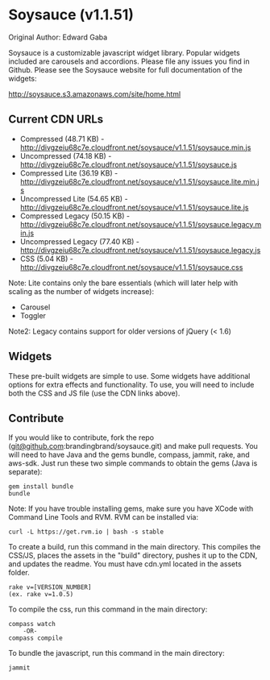 # Soysauce (v1.1.51)
Original Author: Edward Gaba

Soysauce is a customizable javascript widget library. Popular widgets included are carousels and accordions. Please file any issues you find in Github. Please see the Soysauce website for full documentation of the widgets:

http://soysauce.s3.amazonaws.com/site/home.html

## Current CDN URLs
* Compressed (48.71 KB) - http://divgzeiu68c7e.cloudfront.net/soysauce/v1.1.51/soysauce.min.js
* Uncompressed (74.18 KB) - http://divgzeiu68c7e.cloudfront.net/soysauce/v1.1.51/soysauce.js
* Compressed Lite (36.19 KB) - http://divgzeiu68c7e.cloudfront.net/soysauce/v1.1.51/soysauce.lite.min.js
* Uncompressed Lite (54.65 KB) - http://divgzeiu68c7e.cloudfront.net/soysauce/v1.1.51/soysauce.lite.js
* Compressed Legacy (50.15 KB) - http://divgzeiu68c7e.cloudfront.net/soysauce/v1.1.51/soysauce.legacy.min.js
* Uncompressed Legacy (77.40 KB) - http://divgzeiu68c7e.cloudfront.net/soysauce/v1.1.51/soysauce.legacy.js
* CSS (5.04 KB) - http://divgzeiu68c7e.cloudfront.net/soysauce/v1.1.51/soysauce.css

Note: Lite contains only the bare essentials (which will later help with scaling as the number of widgets increase):
* Carousel
* Toggler

Note2: Legacy contains support for older versions of jQuery (< 1.6)

## Widgets
These pre-built widgets are simple to use. Some widgets have additional options for extra effects and functionality. To use, you will need to include both the CSS and JS file (use the CDN links above).

## Contribute
If you would like to contribute, fork the repo (git@github.com:brandingbrand/soysauce.git) and make pull requests. You will need to have Java and the gems bundle, compass, jammit, rake, and aws-sdk. Just run these two simple commands to obtain the gems (Java is separate):

	gem install bundle
	bundle

Note: If you have trouble installing gems, make sure you have XCode with Command Line Tools and RVM. RVM can be installed via:

	curl -L https://get.rvm.io | bash -s stable

To create a build, run this command in the main directory. This compiles the CSS/JS, places the assets in the "build" directory, pushes it up to the CDN, and updates the readme. You must have cdn.yml located in the assets folder.

	rake v=[VERSION_NUMBER]
	(ex. rake v=1.0.5)

To compile the css, run this command in the main directory:

	compass watch
		-OR-
	compass compile

To bundle the javascript, run this command in the main directory:

	jammit
